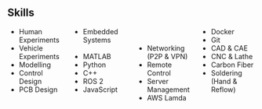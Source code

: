 <style>
.skills {
  column-gap: 3em;
  width: fit-content;
  column-count: 4;
}
</style>

## Skills

<div>
  <ul class="skills">
    <li> Human Experiments </li>
    <li> Vehicle Experiments </li>
    <li> Modelling </li>
    <li> Control Design </li>
    <li> PCB Design </li>
    <li> Embedded Systems </li>    
    <br>
    <li> MATLAB </li>
    <li> Python </li>
    <li> C++ </li>
    <li> ROS 2 </li>
    <li> JavaScript </li>
    <br>
    <br>
    <li> Networking (P2P & VPN) </li>
    <li> Remote Control </li>
    <li> Server Management </li>
    <li> AWS Lamda </li>
    <li> Docker </li>
    <li> Git </li>
    <li> CAD & CAE </li>
    <li> CNC & Lathe </li>
    <li> Carbon Fiber </li>
    <li> Soldering (Hand & Reflow) </li>
    <br>
  </ul>
</div>

